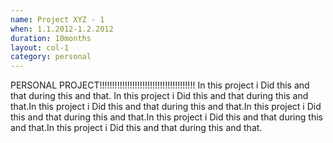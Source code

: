 ```yaml
---
name: Project XYZ - 1
when: 1.1.2012-1.2.2012
duration: 10months
layout: col-1
category: personal
---
```


PERSONAL PROJECT!!!!!!!!!!!!!!!!!!!!!!!!!!!!!!!!!!!!!!
In this project i Did this and that during this and that. In this project i Did this and that during this and that.In this project i Did this and that during this and that.In this project i Did this and that during this and that.In this project i Did this and that during this and that.In this project i Did this and that during this and that.
